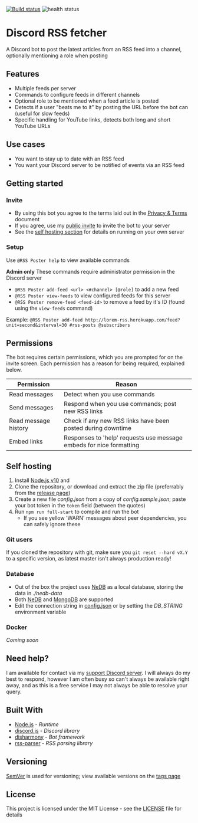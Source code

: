 [![Build status](https://badge.buildkite.com/8ce0723b03f875a2dd9ba526d3b6fbc8601d1be1f56a02e94e.svg)](https://buildkite.com/benji7425/rss-fetcher)
![health status](https://healthchecks.io/badge/757a86c5-43a4-4c74-a134-72ba9e7b391b/xJed9T7a.svg)

# Discord RSS fetcher
<!--summary-->
A Discord bot to post the latest articles from an RSS feed into a channel, optionally mentioning a role when posting
<!--/summary-->

## Features
<!--features-->
- Multiple feeds per server
- Commands to configure feeds in different channels
- Optional role to be mentioned when a feed article is posted
- Detects if a user "beats me to it" by posting the URL before the bot can (useful for slow feeds)
- Specific handling for YouTube links, detects both long and short YouTube URLs
<!--/features-->

## Use cases
- You want to stay up to date with an RSS feed
- You want your Discord server to be notified of events via an RSS feed

## Getting started
### Invite
- By using this bot you agree to the terms laid out in the [Privacy & Terms](./docs/privacy-and-terms) document
- If you agree, use my [public invite](https://discordapp.com/oauth2/authorize?client_id=575106301261119498&scope=bot&permissions=0x00014c00) to invite the bot to your server
- See the [self hosting section](#self-hosting) for details on running on your own server

### Setup
Use `@RSS Poster help` to view available commands

**Admin only**
These commands require administrator permission in the Discord server
- `@RSS Poster add-feed <url> <#channel> [@role]` to add a new feed
- `@RSS Poster view-feeds` to view configured feeds for this server
- `@RSS Poster remove-feed <feed-id>` to remove a feed by it's ID (found using the `view-feeds` command)

Example:
`@RSS Poster add-feed http://lorem-rss.herokuapp.com/feed?unit=second&interval=30 #rss-posts @subscribers`

## Permissions
The bot requires certain permissions, which you are prompted for on the invite screen.
Each permission has a reason for being required, explained below.

| Permission           | Reason                                                              |
|----------------------|---------------------------------------------------------------------|
| Read messages        | Detect when you use commands                                        |
| Send messages        | Respond when you use commands; post new RSS links                   |
| Read message history | Check if any new RSS links have been posted during downtime         |
| Embed links          | Responses to 'help' requests use message embeds for nice formatting |

## Self hosting
1. Install [Node.js v10](https://nodejs.org/en/) and 
2. Clone the repository, or download and extract the zip file (preferrably from the [release page](https://github.com/benji7425/discord-rss-fetcher/releases))
3. Create a new file *config.json* from a copy of *config.sample.json*; paste your bot token in the `token` field (between the quotes)
4. Run `npm run full-start` to compile and run the bot
	- If you see yellow 'WARN' messages about peer dependencies, you can safely ignore these

### Git users
If you cloned the repository with git, make sure you `git reset --hard vX.Y` to a specific version, as latest master isn't always production ready!

### Database
- Out of the box the project uses [NeDB](https://github.com/louischatriot/nedb/) as a local database, storing the data in *./nedb-data*
- Both [NeDB](https://github.com/louischatriot/nedb/) and [MongoDB](https://www.mongodb.com) are supported
- Edit the connection string in [config.json](./config.json) or by setting the *DB_STRING* environment variable

### Docker
*Coming soon*

## Need help?
I am available for contact via my [support Discord server](https://discordapp.com/invite/SSkbwSJ). I will always do my best to respond, however I am often busy so can't always be available right away, and as this is a free service I may not always be able to resolve your query.

## Built With
- [Node.js](https://nodejs.org/en/) - *Runtime*
- [discord.js](https://github.com/discordjs/discord.js) - *Discord library*
- [disharmony](https://github.com/benji7425/disharmony) - *Bot framework*
- [rss-parser](https://github.com/bobby-brennan/rss-parser) - *RSS parsing library*

## Versioning
[SemVer](http://semver.org/) is used for versioning; view available versions on the [tags page](https://github.com/your/project/tags)

## License
This project is licensed under the MIT License - see the [LICENSE](./LICENSE) file for details
